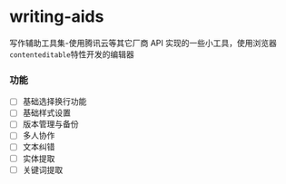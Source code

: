 # writing-aids

写作辅助工具集-使用腾讯云等其它厂商 API 实现的一些小工具，使用浏览器`contenteditable`特性开发的编辑器

### 功能

- [ ] 基础选择换行功能
- [ ] 基础样式设置
- [ ] 版本管理与备份
- [ ] 多人协作
- [ ] 文本纠错
- [ ] 实体提取
- [ ] 关键词提取
